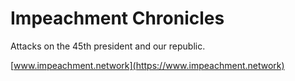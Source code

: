 # Impeachment Chronicles

Attacks on the 45th president and our republic.

[www.impeachment.network](https://www.impeachment.network)
